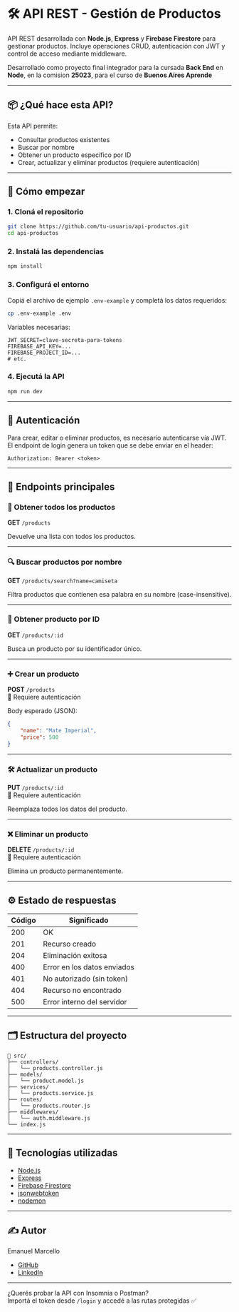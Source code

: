 # 🛠️ API REST - Gestión de Productos

API REST desarrollada con **Node.js**, **Express** y **Firebase Firestore** para gestionar productos. Incluye operaciones CRUD, autenticación con JWT y control de acceso mediante middleware.

Desarrollado como proyecto final integrador para la cursada **Back End** en **Node**, en la comision **25023**, para el curso de **Buenos Aires Aprende**

---

## 📦 ¿Qué hace esta API?

Esta API permite:

- Consultar productos existentes
- Buscar por nombre
- Obtener un producto específico por ID
- Crear, actualizar y eliminar productos (requiere autenticación)

---

## 🚀 Cómo empezar

### 1. Cloná el repositorio

```bash
git clone https://github.com/tu-usuario/api-productos.git
cd api-productos
```

### 2. Instalá las dependencias

```bash
npm install
```

### 3. Configurá el entorno

Copiá el archivo de ejemplo `.env-example` y completá los datos requeridos:

```bash
cp .env-example .env
```

Variables necesarias:

```env
JWT_SECRET=clave-secreta-para-tokens
FIREBASE_API_KEY=...
FIREBASE_PROJECT_ID=...
# etc.
```

### 4. Ejecutá la API

```bash
npm run dev
```

---

## 🔐 Autenticación

Para crear, editar o eliminar productos, es necesario autenticarse vía JWT.  
El endpoint de login genera un token que se debe enviar en el header:

```http
Authorization: Bearer <token>
```

---

## 📘 Endpoints principales

### 🔎 Obtener todos los productos

**GET** `/products`

Devuelve una lista con todos los productos.

---

### 🔍 Buscar productos por nombre

**GET** `/products/search?name=camiseta`

Filtra productos que contienen esa palabra en su nombre (case-insensitive).

---

### 🧾 Obtener producto por ID

**GET** `/products/:id`

Busca un producto por su identificador único.

---

### ➕ Crear un producto

**POST** `/products`  
🔐 Requiere autenticación

Body esperado (JSON):

```json
{
	"name": "Mate Imperial",
	"price": 500
}
```

---

### 🛠️ Actualizar un producto

**PUT** `/products/:id`  
🔐 Requiere autenticación

Reemplaza todos los datos del producto.

---

### ❌ Eliminar un producto

**DELETE** `/products/:id`  
🔐 Requiere autenticación

Elimina un producto permanentemente.

---

## ⚙️ Estado de respuestas

| Código | Significado                 |
| ------ | --------------------------- |
| 200    | OK                          |
| 201    | Recurso creado              |
| 204    | Eliminación exitosa         |
| 400    | Error en los datos enviados |
| 401    | No autorizado (sin token)   |
| 404    | Recurso no encontrado       |
| 500    | Error interno del servidor  |

---

## 🗂️ Estructura del proyecto

```
📁 src/
├── controllers/
│   └── products.controller.js
├── models/
│   └── product.model.js
├── services/
│   └── products.service.js
├── routes/
│   └── products.router.js
├── middlewares/
│   └── auth.middleware.js
└── index.js
```

---

## 🧰 Tecnologías utilizadas

- [Node.js](https://nodejs.org/)
- [Express](https://expressjs.com/)
- [Firebase Firestore](https://firebase.google.com/products/firestore)
- [jsonwebtoken](https://www.npmjs.com/package/jsonwebtoken)
- [nodemon](https://www.npmjs.com/package/nodemon)

---

## ✍️ Autor

Emanuel Marcello

- [GitHub](https://github.com/EmaMarc)
- [LinkedIn](https://www.linkedin.com/in/emamarcello)

---

¿Querés probar la API con Insomnia o Postman?  
Importá el token desde `/login` y accedé a las rutas protegidas ✅

